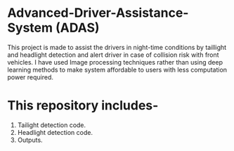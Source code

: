# Advanced-Driver-Assistance-System (ADAS)
This project is made to assist the drivers in night-time conditions by taillight and headlight detection and alert driver in case of collision risk with front vehicles. I have used Image processing techniques rather than using deep learning methods to make system affordable to users with less computation power required.
# This repository includes-
1. Tailight detection code.
2. Headlight detection code.
3. Outputs.
